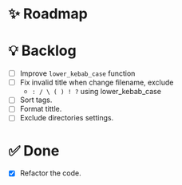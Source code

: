 # ✨ Roadmap

# 💡 Backlog

- [ ] Improve `lower_kebab_case` function
- [ ] Fix invalid title when change filename, exclude
    - `: / \ ( ) ! ?` using lower_kebab_case
- [ ] Sort tags.
- [ ] Format tittle.
- [ ] Exclude directories settings.

# ✅ Done

- [x] Refactor the code.
